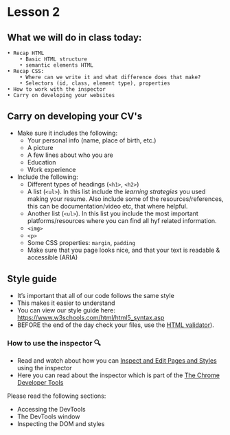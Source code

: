 # Lesson 2

## What we will do in class today:
```
• Recap HTML
    • Basic HTML structure
    • semantic elements HTML
• Recap CSS:
    • Where can we write it and what difference does that make?
    • Selectors (id, class, element type), properties
• How to work with the inspector
• Carry on developing your websites
```

## Carry on developing your CV's
- Make sure it includes the following:
    - Your personal info (name, place of birth, etc.)
    - A picture
    - A few lines about who you are
    - Education
    - Work experience
- Include the following:
    - Different types of headings (`<h1>`, `<h2>`)
    - A list (`<ul>`). In this list include the _learning strategies_ you used making your resume. Also include some of the resources/references, this can be documentation/video etc, that where helpful.
    - Another list (`<ul>`). In this list you include the most important platforms/resources where you can find all hyf related information.
    - `<img>`
    - `<p>`
    - Some CSS properties: `margin`, `padding`
    - Make sure that you page looks nice, and that your text is readable & accessible (ARIA)

## Style guide
- It’s important that all of our code follows the same style
- This makes it easier to understand
- You can view our style guide here: https://www.w3schools.com/html/html5_syntax.asp
- BEFORE the end of the day check your files, use the [HTML validator](https://validator.w3.org)).

### How to use the inspector :mag:
- Read and watch about how you can [Inspect and Edit Pages and Styles](https://developers.google.com/web/tools/chrome-devtools/inspect-styles/) using the inspector
- Here you can read about the inspector which is part of the [The Chrome Developer Tools](https://developer.chrome.com/devtools) 

Please read the following sections:
- Accessing the DevTools
- The DevTools window
- Inspecting the DOM and styles

